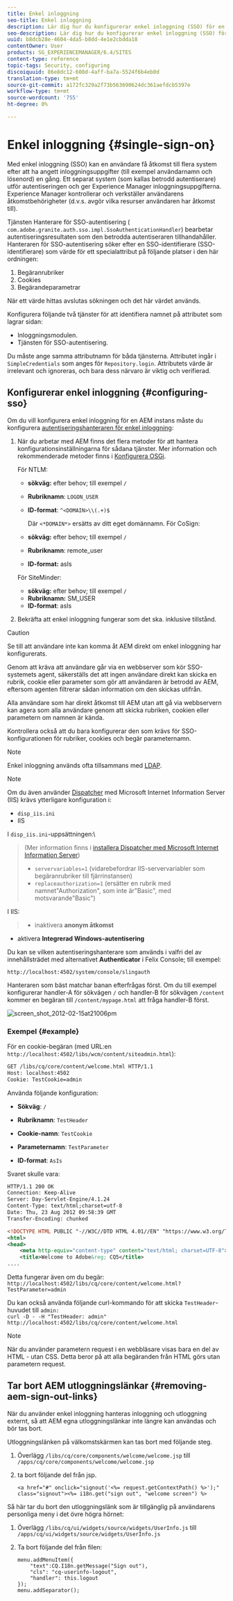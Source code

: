 ```yaml
---
title: Enkel inloggning
seo-title: Enkel inloggning
description: Lär dig hur du konfigurerar enkel inloggning (SSO) för en AEM.
seo-description: Lär dig hur du konfigurerar enkel inloggning (SSO) för en AEM.
uuid: b8dcb28e-4604-4da5-b8dd-4e1e2cbdda18
contentOwner: User
products: SG_EXPERIENCEMANAGER/6.4/SITES
content-type: reference
topic-tags: Security, configuring
discoiquuid: 86e8dc12-608d-4aff-ba7a-5524f6b4eb0d
translation-type: tm+mt
source-git-commit: a172fc329a2f73b563690624dc361aefdcb5397e
workflow-type: tm+mt
source-wordcount: '755'
ht-degree: 0%

---
```



# Enkel inloggning {#single-sign-on}

Med enkel inloggning (SSO) kan en användare få åtkomst till flera system efter att ha angett inloggningsuppgifter (till exempel användarnamn och lösenord) en gång. Ett separat system (som kallas betrodd autentiserare) utför autentiseringen och ger Experience Manager inloggningsuppgifterna. Experience Manager kontrollerar och verkställer användarens åtkomstbehörigheter (d.v.s. avgör vilka resurser användaren har åtkomst till).

Tjänsten Hanterare för SSO-autentisering ( `com.adobe.granite.auth.sso.impl.SsoAuthenticationHandler`) bearbetar autentiseringsresultaten som den betrodda autentiseraren tillhandahåller. Hanteraren för SSO-autentisering söker efter en SSO-identifierare (SSO-identifierare) som värde för ett specialattribut på följande platser i den här ordningen:

1. Begäranrubriker
1. Cookies
1. Begärandeparametrar

När ett värde hittas avslutas sökningen och det här värdet används.

Konfigurera följande två tjänster för att identifiera namnet på attributet som lagrar sidan:

* Inloggningsmodulen.
* Tjänsten för SSO-autentisering.

Du måste ange samma attributnamn för båda tjänsterna. Attributet ingår i `SimpleCredentials` som anges för `Repository.login`. Attributets värde är irrelevant och ignoreras, och bara dess närvaro är viktig och verifierad.

## Konfigurerar enkel inloggning {#configuring-sso}

Om du vill konfigurera enkel inloggning för en AEM instans måste du konfigurera [autentiseringshanteraren för enkel inloggning](/help/sites-deploying/osgi-configuration-settings.md#adobegranitessoauthenticationhandler):

1. När du arbetar med AEM finns det flera metoder för att hantera konfigurationsinställningarna för sådana tjänster. Mer information och rekommenderade metoder finns i [Konfigurera OSGi](/help/sites-deploying/configuring-osgi.md).

   För NTLM:

   * **sökväg:** efter behov; till exempel  `/`
   * **Rubriknamn**:  `LOGON_USER`
   * **ID-format**:  `^<DOMAIN>\\(.+)$`

      Där `<*DOMAIN*>` ersätts av ditt eget domännamn.
   För CoSign:

   * **sökväg:** efter behov; till exempel  `/`
   * **Rubriknamn**: remote_user
   * **ID-format:** asIs

   För SiteMinder:

   * **sökväg:** efter behov; till exempel  `/`
   * **Rubriknamn:** SM_USER
   * **ID-format**: asIs



1. Bekräfta att enkel inloggning fungerar som det ska. inklusive tillstånd.

>[!CAUTION]
>
>Se till att användare inte kan komma åt AEM direkt om enkel inloggning har konfigurerats.
>
>Genom att kräva att användare går via en webbserver som kör SSO-systemets agent, säkerställs det att ingen användare direkt kan skicka en rubrik, cookie eller parameter som gör att användaren är betrodd av AEM, eftersom agenten filtrerar sådan information om den skickas utifrån.
>
>Alla användare som har direkt åtkomst till AEM utan att gå via webbservern kan agera som alla användare genom att skicka rubriken, cookien eller parametern om namnen är kända.
>
>Kontrollera också att du bara konfigurerar den som krävs för SSO-konfigurationen för rubriker, cookies och begär parameternamn.


>[!NOTE]
>
>Enkel inloggning används ofta tillsammans med [LDAP](/help/sites-administering/ldap-config.md).

>[!NOTE]
>
>Om du även använder [Dispatcher](https://helpx.adobe.com/experience-manager/dispatcher/using/dispatcher.html) med Microsoft Internet Information Server (IIS) krävs ytterligare konfiguration i:
>
>* `disp_iis.ini`
>* IIS

>
>
I `disp_iis.ini`-uppsättningen:\
>(Mer information finns i [installera Dispatcher med Microsoft Internet Information Server](https://helpx.adobe.com/experience-manager/dispatcher/using/dispatcher-install.html#microsoft-internet-information-server))
>
>* `servervariables=1` (vidarebefordrar IIS-servervariabler som begäranrubriker till fjärrinstansen)
>* `replaceauthorization=1` (ersätter en rubrik med namnet&quot;Authorization&quot;, som inte är&quot;Basic&quot;, med motsvarande&quot;Basic&quot;)

>
>
I IIS:
>
>* inaktivera **anonym åtkomst**
   >
   >
* aktivera **Integrerad Windows-autentisering**

>



Du kan se vilken autentiseringshanterare som används i valfri del av innehållsträdet med alternativet **Authenticator** i Felix Console; till exempel:

`http://localhost:4502/system/console/slingauth`

Hanteraren som bäst matchar banan efterfrågas först. Om du till exempel konfigurerar handler-A för sökvägen `/` och handler-B för sökvägen `/content` kommer en begäran till `/content/mypage.html` att fråga handler-B först.

![screen_shot_2012-02-15at21006pm](assets/screen_shot_2012-02-15at21006pm.png)

### Exempel {#example}

För en cookie-begäran (med URL:en `http://localhost:4502/libs/wcm/content/siteadmin.html`):

```xml
GET /libs/cq/core/content/welcome.html HTTP/1.1
Host: localhost:4502
Cookie: TestCookie=admin
```

Använda följande konfiguration:

* **Sökväg**:  `/`

* **Rubriknamn**:  `TestHeader`

* **Cookie-namn**:  `TestCookie`

* **Parameternamn**:  `TestParameter`

* **ID-format**:  `AsIs`

Svaret skulle vara:

```xml
HTTP/1.1 200 OK
Connection: Keep-Alive
Server: Day-Servlet-Engine/4.1.24 
Content-Type: text/html;charset=utf-8
Date: Thu, 23 Aug 2012 09:58:39 GMT
Transfer-Encoding: chunked

<!DOCTYPE HTML PUBLIC "-//W3C//DTD HTML 4.01//EN" "https://www.w3.org/TR/html4/strict.dtd">
<html>
<head>
    <meta http-equiv="content-type" content="text/html; charset=UTF-8">
    <title>Welcome to Adobe&reg; CQ5</title>
....
```

Detta fungerar även om du begär:\
`http://localhost:4502/libs/cq/core/content/welcome.html?TestParameter=admin`

Du kan också använda följande curl-kommando för att skicka `TestHeader`-huvudet till `admin:`\
`curl -D - -H "TestHeader: admin" http://localhost:4502/libs/cq/core/content/welcome.html`

>[!NOTE]
>
>När du använder parametern request i en webbläsare visas bara en del av HTML - utan CSS. Detta beror på att alla begäranden från HTML görs utan parametern request.

## Tar bort AEM utloggningslänkar {#removing-aem-sign-out-links}

När du använder enkel inloggning hanteras inloggning och utloggning externt, så att AEM egna utloggningslänkar inte längre kan användas och bör tas bort.

Utloggningslänken på välkomstskärmen kan tas bort med följande steg.

1. Överlägg `/libs/cq/core/components/welcome/welcome.jsp` till `/apps/cq/core/components/welcome/welcome.jsp`
1. ta bort följande del från jsp.

   `<a href="#" onclick="signout('<%= request.getContextPath() %>');" class="signout"><%= i18n.get("sign out", "welcome screen") %>`

Så här tar du bort den utloggningslänk som är tillgänglig på användarens personliga meny i det övre högra hörnet:

1. Överlägg `/libs/cq/ui/widgets/source/widgets/UserInfo.js` till `/apps/cq/ui/widgets/source/widgets/UserInfo.js`

1. Ta bort följande del från filen:

   ```
   menu.addMenuItem({
       "text":CQ.I18n.getMessage("Sign out"),
       "cls": "cq-userinfo-logout",
       "handler": this.logout
   });
   menu.addSeparator();
   ```

